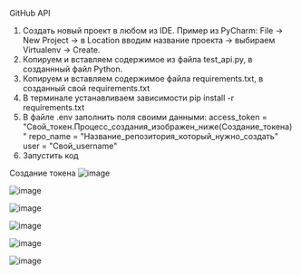 GitHub API

1. Создать новый проект в любом из IDE. Пример из PyCharm: File -> New Project -> в Location вводим название проекта -> выбираем Virtualenv -> Create.
2. Копируем и вставляем содержимое из файла test_api.py, в созданнный файл Python.
3. Копируем и вставляем содержимое файла requirements.txt, в созданный свой requirements.txt
4. В терминале устанавливаем зависимости pip install -r requirements.txt
5. В файле .env заполнить поля своими данными:
    access_token = "Свой_токен.Процесс_создания_изображен_ниже(Создание_токена)"
    repo_name = "Название_репозитория_который_нужно_создать"
    user = "Свой_username"
6. Запустить код

Создание токена
![image](https://github.com/user-attachments/assets/4a03172a-a5b4-4f76-b8f7-9e6392b88563)

![image](https://github.com/user-attachments/assets/ab0e6584-95dd-4ca2-9343-813b2c6f9cae)

![image](https://github.com/user-attachments/assets/06f80a25-57c6-4f66-9d05-26111223c202)

![image](https://github.com/user-attachments/assets/0bf60acc-d33b-461f-aa3b-20e9f07e848d)

![image](https://github.com/user-attachments/assets/720daa4a-8f60-49bd-95c7-f9a2e46c5502)

![image](https://github.com/user-attachments/assets/db8b1239-b14a-43c1-91cc-e5ccdef3f157)


